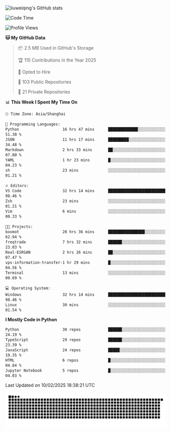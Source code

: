 ![liuweiqing's GitHub stats](https://github-readme-stats.vercel.app/api?username=14790897&show_icons=true&locale=cn&include_all_commits=true&count_private=true)

<!--START_SECTION:waka-->
![Code Time](http://img.shields.io/badge/Code%20Time-1%2C931%20hrs%2036%20mins-blue)

![Profile Views](http://img.shields.io/badge/Profile%20Views-25-blue)

**🐱 My GitHub Data** 

> 📦 2.5 MB Used in GitHub's Storage 
 > 
> 🏆 115 Contributions in the Year 2025
 > 
> 💼 Opted to Hire
 > 
> 📜 103 Public Repositories 
 > 
> 🔑 21 Private Repositories 
 > 
📊 **This Week I Spent My Time On** 

```text
🕑︎ Time Zone: Asia/Shanghai

💬 Programming Languages: 
Python                   16 hrs 47 mins      █████████████░░░░░░░░░░░░   51.30 % 
JSON                     11 hrs 17 mins      █████████░░░░░░░░░░░░░░░░   34.48 % 
Markdown                 2 hrs 33 mins       ██░░░░░░░░░░░░░░░░░░░░░░░   07.80 % 
YAML                     1 hr 23 mins        █░░░░░░░░░░░░░░░░░░░░░░░░   04.23 % 
sh                       23 mins             ░░░░░░░░░░░░░░░░░░░░░░░░░   01.21 % 

🔥 Editors: 
VS Code                  32 hrs 14 mins      █████████████████████████   98.46 % 
Zsh                      23 mins             ░░░░░░░░░░░░░░░░░░░░░░░░░   01.21 % 
Vim                      6 mins              ░░░░░░░░░░░░░░░░░░░░░░░░░   00.33 % 

🐱‍💻 Projects: 
boxmot                   20 hrs 36 mins      ████████████████░░░░░░░░░   62.94 % 
freqtrade                7 hrs 32 mins       ██████░░░░░░░░░░░░░░░░░░░   23.03 % 
Real-ESRGAN              2 hrs 26 mins       ██░░░░░░░░░░░░░░░░░░░░░░░   07.47 % 
vps-information-transfer-1 hr 29 mins        █░░░░░░░░░░░░░░░░░░░░░░░░   04.56 % 
Terminal                 13 mins             ░░░░░░░░░░░░░░░░░░░░░░░░░   00.69 % 

💻 Operating System: 
Windows                  32 hrs 14 mins      █████████████████████████   98.46 % 
Linux                    30 mins             ░░░░░░░░░░░░░░░░░░░░░░░░░   01.54 % 
```

**I Mostly Code in Python** 

```text
Python                   30 repos            ██████░░░░░░░░░░░░░░░░░░░   24.19 % 
TypeScript               29 repos            ██████░░░░░░░░░░░░░░░░░░░   23.39 % 
JavaScript               24 repos            █████░░░░░░░░░░░░░░░░░░░░   19.35 % 
HTML                     6 repos             █░░░░░░░░░░░░░░░░░░░░░░░░   04.84 % 
Jupyter Notebook         5 repos             █░░░░░░░░░░░░░░░░░░░░░░░░   04.03 % 
```




 Last Updated on 10/02/2025 18:38:21 UTC
<!--END_SECTION:waka-->

<picture>
  <source media="(prefers-color-scheme: dark)" srcset="https://raw.githubusercontent.com/14790897/14790897/output/github-contribution-grid-snake-dark.svg" />
  <source media="(prefers-color-scheme: light)" srcset="https://raw.githubusercontent.com/14790897/14790897/output/github-contribution-grid-snake.svg" />
  <img alt="github-snake" src="https://raw.githubusercontent.com/14790897/14790897/output/github-contribution-grid-snake.svg" />
</picture>
